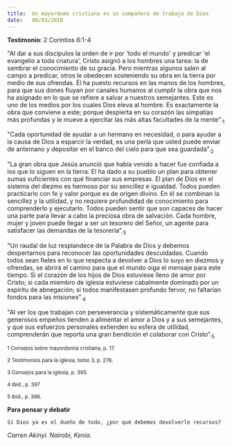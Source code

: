 ```yaml
---
title:  Un mayordomo cristiano es un compañero de trabajo de Dios
date:   06/03/2018
---
```


**Testimonio**: 2 Corintios 6:1-4 

"Al dar a sus discípulos la orden de ir por 'todo el mundo' y predicar 'el evangelio a toda criatura', Cristo asignó a los hombres una tarea: la de sembrar el conocimiento de su gracia. Pero mientras algunos salen al campo a predicar, otros le obedecen sosteniendo su obra en la tierra por medio de sus ofrendas. Él ha puesto recursos en las manos de los hombres, para que sus dones fluyan por canales humanos al cumplir la obra que nos ha asignado en lo que se refiere a salvar a nuestros semejantes. Este es uno de los medios por los cuales Dios eleva al hombre. Es exactamente la obra que conviene a este; porque despierta en su corazón las simpatías más profundas y le mueve a ejercitar las más altas facultades de la mente".<sub>1</sub>

"Cada oportunidad de ayudar a un hermano en necesidad, o para ayudar a la causa de Dios a esparcir la verdad, es una perla que usted puede enviar de antemano y depositar en el banco del cielo para que sea guardada”.<sub>2</sub>

"La gran obra que Jesús anunció que había venido a hacer fue confiada a los que lo siguen en la tierra. El ha dado a su pueblo un plan para obtener sumas suficientes con qué financiar sus empresas. El plan de Dios en el sistema del diezmo es hermoso por su sencillez e igualdad. Todos pueden practicarlo con fe y valor porque es de origen divino. En él se combinan la sencillez y la utilidad, y no requiere profundidad de conocimiento para comprenderlo y ejecutarlo. Todos pueden sentir que son capaces de hacer una parte para llevar a cabo la preciosa obra de salvación. Cada hombre, mujer y joven puede llegar a ser un tesorero del Señor, un agente para satisfacer las demandas de la tesorería”.<sub>3</sub> 

"Un raudal de luz resplandece de la Palabra de Dios y debemos despertarnos para reconocer las oportunidades descuidadas. Cuando todos sean fieles en lo que respecta a devolver a Dios lo suyo en diezmos y ofrendas, se abrirá el camino para que el mundo oiga el mensaje para este tiempo. Si el corazón de los hijos de Dios estuviese lleno de amor por Cristo; si cada miembro de iglesia estuviese cabalmente dominado por un espíritu de abnegación; si todos manifestasen profundo fervor, no faltarían fondos para las misiones".<sub>4</sub> 

"Al ver los que trabajan con perseverancia y sistemáticamente que sus generosos empeños tienden a alimentar el amor a Dios y a sus semejantes, y que sus esfuerzos personales extienden su esfera de utilidad, comprenderán que reporta una gran bendición el colaborar con Cristo”.<sub>5</sub> 

<sub>1 Consejos sobre mayordomía cristiana, p. 17.</sub>

<sub>2 Testimonios para la iglesia, tomo 3, p. 276.</sub>

<sub>3 Consejos para la iglesia, p. 395.</sub>

<sub>4 Ibíd., p. 397</sub>

<sub>5 Ibíd., p. 396.</sub>

**Para pensar y debatir**

`Sí Dios ya es el dueño de todo, ¿por qué debemos devolverle recursos?`

_Carren Akinyi. Nairobi, Kenia._